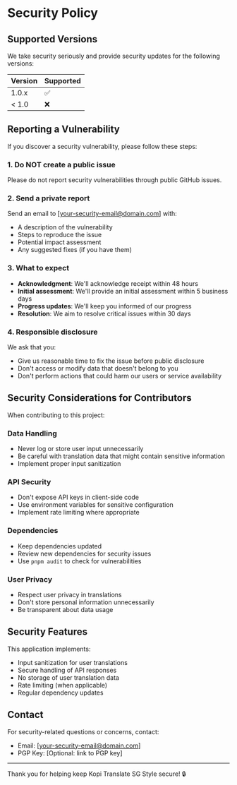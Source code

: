 # Security Policy

## Supported Versions

We take security seriously and provide security updates for the following versions:

| Version | Supported          |
| ------- | ------------------ |
| 1.0.x   | ✅ |
| < 1.0   | ❌ |

## Reporting a Vulnerability

If you discover a security vulnerability, please follow these steps:

### 1. Do NOT create a public issue

Please do not report security vulnerabilities through public GitHub issues.

### 2. Send a private report

Send an email to [your-security-email@domain.com] with:

- A description of the vulnerability
- Steps to reproduce the issue
- Potential impact assessment
- Any suggested fixes (if you have them)

### 3. What to expect

- **Acknowledgment**: We'll acknowledge receipt within 48 hours
- **Initial assessment**: We'll provide an initial assessment within 5 business days
- **Progress updates**: We'll keep you informed of our progress
- **Resolution**: We aim to resolve critical issues within 30 days

### 4. Responsible disclosure

We ask that you:

- Give us reasonable time to fix the issue before public disclosure
- Don't access or modify data that doesn't belong to you
- Don't perform actions that could harm our users or service availability

## Security Considerations for Contributors

When contributing to this project:

### Data Handling
- Never log or store user input unnecessarily
- Be careful with translation data that might contain sensitive information
- Implement proper input sanitization

### API Security
- Don't expose API keys in client-side code
- Use environment variables for sensitive configuration
- Implement rate limiting where appropriate

### Dependencies
- Keep dependencies updated
- Review new dependencies for security issues
- Use `pnpm audit` to check for vulnerabilities

### User Privacy
- Respect user privacy in translations
- Don't store personal information unnecessarily
- Be transparent about data usage

## Security Features

This application implements:

- Input sanitization for user translations
- Secure handling of API responses
- No storage of user translation data
- Rate limiting (when applicable)
- Regular dependency updates

## Contact

For security-related questions or concerns, contact:
- Email: [your-security-email@domain.com]
- PGP Key: [Optional: link to PGP key]

---

Thank you for helping keep Kopi Translate SG Style secure! 🔒
